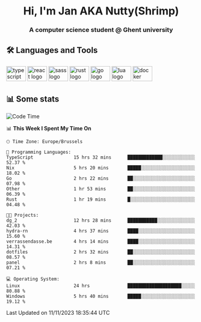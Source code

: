 <h1 align="center">Hi, I'm Jan AKA Nutty(Shrimp)</h1>
<h3 align="center">A computer science student @ Ghent university</h3>

<h2 align="left">🛠️ Languages and Tools</h2>

###

<div align="left">
  <img src="https://cdn.jsdelivr.net/gh/devicons/devicon/icons/typescript/typescript-original.svg" height="40" width="52" alt="typescript logo"  />
  <img src="https://cdn.jsdelivr.net/gh/devicons/devicon/icons/react/react-original.svg" height="40" width="52" alt="react logo"  />
  <img src="https://cdn.jsdelivr.net/gh/devicons/devicon/icons/sass/sass-original.svg" height="40" width="52" alt="sass logo"  />
  <img src="https://cdn.jsdelivr.net/gh/devicons/devicon/icons/rust/rust-plain.svg" height="40" width="52" alt="rust logo"  />
  <img src="https://cdn.jsdelivr.net/gh/devicons/devicon/icons/go/go-original.svg" height="40" width="52" alt="go logo"  />
  <img src="https://cdn.jsdelivr.net/gh/devicons/devicon/icons/lua/lua-original.svg" height="40" width="52" alt="lua logo"  />
  <img src="https://cdn.jsdelivr.net/gh/devicons/devicon/icons/docker/docker-original.svg" height="40" width="52" alt="docker logo"  />
</div>

<h2>📊 Some stats</h2>

<!--START_SECTION:waka-->
![Code Time](http://img.shields.io/badge/Code%20Time-3%2C900%20hrs%2041%20mins-blue)

📊 **This Week I Spent My Time On** 

```text
🕑︎ Time Zone: Europe/Brussels

💬 Programming Languages: 
TypeScript               15 hrs 32 mins      █████████████░░░░░░░░░░░░   52.37 % 
Nix                      5 hrs 20 mins       █████░░░░░░░░░░░░░░░░░░░░   18.02 % 
Go                       2 hrs 22 mins       ██░░░░░░░░░░░░░░░░░░░░░░░   07.98 % 
Other                    1 hr 53 mins        ██░░░░░░░░░░░░░░░░░░░░░░░   06.39 % 
Rust                     1 hr 19 mins        █░░░░░░░░░░░░░░░░░░░░░░░░   04.48 % 

🐱‍💻 Projects: 
dg_2                     12 hrs 28 mins      ███████████░░░░░░░░░░░░░░   42.03 % 
hydra-rn                 4 hrs 37 mins       ████░░░░░░░░░░░░░░░░░░░░░   15.60 % 
verrassendasse.be        4 hrs 14 mins       ████░░░░░░░░░░░░░░░░░░░░░   14.31 % 
dotfiles                 2 hrs 32 mins       ██░░░░░░░░░░░░░░░░░░░░░░░   08.57 % 
panel                    2 hrs 8 mins        ██░░░░░░░░░░░░░░░░░░░░░░░   07.21 % 

💻 Operating System: 
Linux                    24 hrs              ████████████████████░░░░░   80.88 % 
Windows                  5 hrs 40 mins       █████░░░░░░░░░░░░░░░░░░░░   19.12 % 
```


 Last Updated on 11/11/2023 18:35:44 UTC
<!--END_SECTION:waka-->
